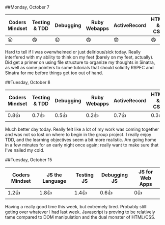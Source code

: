 ##Monday, October 7

| Coders Mindset | Testing & TDD | Debugging          | Ruby Webapps | ActiveRecord | HTML & CSS |
| -------------- | ------------- | ---------          | ------------ | ------------ | ---------- |
|    :pensive:   |  :fearful:    |  :disappointed:    | :fearful:    |   :fearful:  |  :fearful: |

Hard to tell if I was overwhelmed or just delirious/sick today. Really interfered with my ability to think on my feet     (barely on my feet, actually). Did get a primer on using file structure to organize my thoughts in Sinatra, as well as some pointers to some tutorials that should solidify RSPEC and Sinatra for me before things get too out of hand.

##Tuesday, October 8

| Coders Mindset | Testing & TDD | Debugging  | Ruby Webapps | ActiveRecord | HTML & CSS |
| -------------- | ------------- | ---------  | ------------ | ------------ | ---------- |
|    0.8:+1:     |  0.7:+1:      |  0.5:+1:   |  0.2:+1:     |   0.7:+1:    |  0.3:+1:   |

Much better day today. Really felt like a lot of my work was coming together and was not so lost on where to begin in the group project. I really enjoy TDD, and the learning objectives seem a bit more realistic. Am going home in a few minutes for an early night once again; really want to make sure that I've nailed my cold.

##Tuesday, October 15

| Coders Mindset | JS the Language | Testing JS | Debugging JS | JS for Web Apps |
| -------------- | --------------- | ---------- | ------------ | --------------- |
|     1.2:+1:    |    1.8:+1:      |  1.4:+1:   |   0.6:+1:    |    0:+1:        |

Having a really good time this week, but extremely tired. Probably still geting over whatever I had last week. Javascript is proving to be relatively tame compared to DOM manipulation and the dual monster of HTML/CSS.
